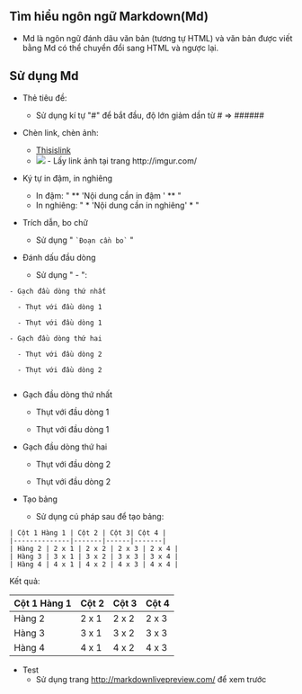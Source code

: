 ## Tìm hiểu ngôn ngữ Markdown(Md)

- Md là ngôn ngữ đánh dâu văn bản (tương tự HTML) và văn bản được viết bằng Md có thể chuyển đổi sang HTML và ngược lại.

## Sử dụng Md

- Thẻ tiêu đề:
	- Sử dụng kí tự "#" để bắt đầu, độ lớn giảm dần từ # => ######
- Chèn link, chèn ảnh:
	- [Thisislink](http://github.com) 
	- <img src="link_anh">
		- Lấy link ảnh tại trang http://imgur.com/

- Ký tự in đậm, in nghiêng
	- In đậm:  " ** 'Nội dung cần in đậm ' ** "
	- In nghiêng: " * 'Nội dung cần in nghiêng' * "

- Trích dẫn, bo chữ
	- Sử dụng " ``` `Đoạn cần bo` ``` "

- Đánh dấu đầu dòng
	- Sử dụng " - ":

```
- Gạch đầu dòng thứ nhất
  
  - Thụt với đầu dòng 1
  
  - Thụt với đầu dòng 1
 
- Gạch đầu dòng thứ hai
  
  - Thụt với đầu dòng 2
  
  - Thụt với đầu dòng 2
  
```

- Gạch đầu dòng thứ nhất
  
  - Thụt với đầu dòng 1
  
  - Thụt với đầu dòng 1
  
- Gạch đầu dòng thứ hai
  
  - Thụt với đầu dòng 2
  
  - Thụt với đầu dòng 2
  

- Tạo bảng
	- Sử dụng cú pháp sau để tạo bảng:

```
| Cột 1 Hàng 1 | Cột 2 | Cột 3| Cột 4 |
|--------------|-------|------|-------|
| Hàng 2 | 2 x 1 | 2 x 2 | 2 x 3 | 2 x 4 |
| Hàng 3 | 3 x 1 | 3 x 2 | 3 x 3 | 3 x 4 |
| Hàng 4 | 4 x 1 | 4 x 2 | 4 x 3 | 4 x 4 |
```

Kết quả:

| Cột 1 Hàng 1 | Cột 2 | Cột 3| Cột 4 |
|--------------|-------|------|-------|
| Hàng 2 | 2 x 1 | 2 x 2 | 2 x 3 | 2 x 4 |
| Hàng 3 | 3 x 1 | 3 x 2 | 3 x 3 | 3 x 4 |
| Hàng 4 | 4 x 1 | 4 x 2 | 4 x 3 | 4 x 4 |


- Test
	- Sử dụng trang  http://markdownlivepreview.com/ để xem trước

